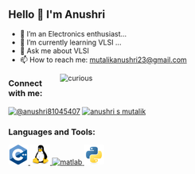 ## Hello 👋 I'm Anushri
- 🔭 I’m an Electronics enthusiast...
- 🌱 I’m currently learning VLSI ...
- 💬 Ask me about VLSI
- 📫 How to reach me: mutalikanushri23@gmail.com

<img align="right" alt="curious" width="400" src="![image](https://github.com/user-attachments/assets/825cb166-6baf-42d2-b5e7-2cd9df73b945)">

<h3 align="left">Connect with me:</h3>
<p align="left">
<a href="https://twitter.com/@anushri81045407" target="blank"><img align="center" src="https://raw.githubusercontent.com/rahuldkjain/github-profile-readme-generator/master/src/images/icons/Social/twitter.svg" alt="@anushri81045407" height="30" width="40" /></a>
<a href="https://linkedin.com/in/anushri s mutalik" target="blank"><img align="center" src="https://raw.githubusercontent.com/rahuldkjain/github-profile-readme-generator/master/src/images/icons/Social/linked-in-alt.svg" alt="anushri s mutalik" height="30" width="40" /></a>
</p>

<h3 align="left">Languages and Tools:</h3>
<p align="left"> <a href="https://www.w3schools.com/cpp/" target="_blank" rel="noreferrer"> <img src="https://raw.githubusercontent.com/devicons/devicon/master/icons/cplusplus/cplusplus-original.svg" alt="cplusplus" width="40" height="40"/> </a> <a href="https://www.linux.org/" target="_blank" rel="noreferrer"> <img src="https://raw.githubusercontent.com/devicons/devicon/master/icons/linux/linux-original.svg" alt="linux" width="40" height="40"/> </a> <a href="https://www.mathworks.com/" target="_blank" rel="noreferrer"> <img src="https://upload.wikimedia.org/wikipedia/commons/2/21/Matlab_Logo.png" alt="matlab" width="40" height="40"/> </a> <a href="https://www.python.org" target="_blank" rel="noreferrer"> <img src="https://raw.githubusercontent.com/devicons/devicon/master/icons/python/python-original.svg" alt="python" width="40" height="40"/> </a> </p>



